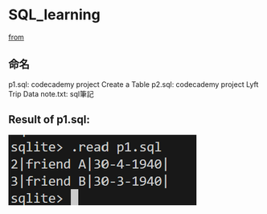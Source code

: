 # SQL_learning

[from](https://www.codecademy.com/enrolled/courses/learn-sql)

## 命名
p1.sql: codecademy project  Create a Table
p2.sql: codecademy project  Lyft Trip Data
note.txt: sql筆記

## Result of p1.sql:
![Alt text](pic/p1sql_result.png)